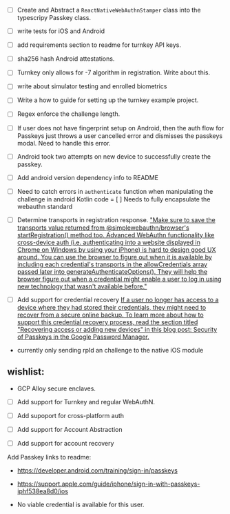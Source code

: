 - [ ] Create and Abstract a `ReactNativeWebAuthnStamper` class into the typescripy Passkey class.
- [ ] write tests for iOS and Android
- [ ] add requirements section to readme for turnkey API keys.
- [ ] sha256 hash Android attestations.
- [ ] Turnkey only allows for -7 algorithm in registration. Write about this.
- [ ] write about simulator testing and enrolled biometrics

- [ ] Write a how to guide for setting up the turnkey example project.
- [ ] Regex enforce the challenge length.
- [ ] If user does not have fingerprint setup on Android, then the auth flow for Passkeys just throws a user cancelled error and dismisses the passkeys modal. Need to handle this error.
- [ ] Android took two attempts on new device to successfully create the passkey.


- [ ] Add android version dependency info to README
- [ ] Need to catch errors in `authenticate` function when manipulating the challenge in android Kotlin code
= [ ] Needs to fully encapsulate the webauthn standard

- [ ] Determine transports in registration response.
["Make sure to save the transports value returned from @simplewebauthn/browser's startRegistration() method too. Advanced WebAuthn functionality like cross-device auth (i.e. authenticating into a website displayed in Chrome on Windows by using your iPhone) is hard to design good UX around. You can use the browser to figure out when it is available by including each credential's transports in the allowCredentials array passed later into generateAuthenticateOptions(). They will help the browser figure out when a credential might enable a user to log in using new technology that wasn't available before."](https://simplewebauthn.dev/docs/advanced/passkeys)

- [ ] Add support for credential recovery
[If a user no longer has access to a device where they had stored their credentials, they might need to recover from a secure online backup. To learn more about how to support this credential recovery process, read the section titled "Recovering access or adding new devices" in this blog post: Security of Passkeys in the Google Password Manager.](https://developer.android.com/training/sign-in/passkeys#credential-recovery)

- currently only sending rpId an challenge to the native iOS module



## wishlist:
- GCP Alloy secure enclaves.
- [ ] Add support for Turnkey and regular WebAuthN.
- [ ] Add supoport for cross-platform auth
- [ ] Add support for Account Abstraction
- [ ] Add support for account recovery



Add Passkey links to readme:
- https://developer.android.com/training/sign-in/passkeys
- https://support.apple.com/guide/iphone/sign-in-with-passkeys-iphf538ea8d0/ios


- No viable credential is available for this user.